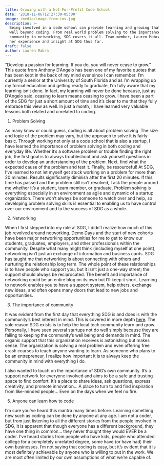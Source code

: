 ```yaml
---
title: Growing with a Not-For-Profit Code School
date: '2018-11-06T12:27:30-05:00'
image: /media/image-from-ios.jpg
description: >-
  Being involved in a code school can provide learning and growing that extends
  well beyond coding. From real world problem solving to the importance of
  community to networking, SDG covers it all. Team member, Lauren Mabra, shares
  her experience and insight at SDG thus far. 
draft: false
author: Lauren Mabra
---
```

“Develop a passion for learning. If you do, you will never cease to grow.” This quote from Anthony D’Angelo has been one of my favorite quotes that has been kept in the back of my mind ever since I can remember. I’m currently a senior at the University of South Florida and as I’m wrapping up my formal education and getting ready to graduate, I’m fully aware that my learning isn’t done. In fact, my learning will never be done because, just as D’Angelo said, ceasing to learn means ceasing to grow. I have been a part of the SDG for just a short amount of time and it’s clear to me that they fully embrace this view as well. In just a month, I have learned very valuable lessons both related and unrelated to coding. 

1. Problem Solving

As many know or could guess, coding is all about problem solving. The size and topic of the problem may vary, but the approach to solve it is fairly basic. Through working not only at a code school that is also a startup, I have learned the importance of problem solving in both coding and everyday life. Whether it’s a software problem or trouble finding the right job, the first goal is to always troubleshoot and ask yourself questions in order to develop an understanding of the problem. Next, find what the expected cause of the problem and test it. Finally, be resourceful! At SDG, I’ve learned to not let myself get stuck working on a problem for more than 20 minutes. Results significantly diminish after the first 20 minutes. If this time has passed and the problem still isn’t resolved, I ask the people around me whether it’s a student, team member, or graduate. Problem solving is everything especially in an environment as agile and dynamic of a startup organization. There won’t always be someone to watch over and help, so developing problem solving skills is essential to enabling us to have control over our environment and to the success of SDG as a whole. 

2. Networking

When I first stepped into my role at SDG, I didn’t realize how much of this job revolved around networking. Demo Days and the start of new cohorts have been major networking opportunities for me to get to know our students, graduates, employers, and other professionals within the community. Despite what many might think (including myself at one point), networking isn’t just an exchange of information and business cards. SDG has taught me that networking is about connecting with others and nurturing the relationship long term. The whole point of these relationships is to have people who support you, but it isn’t just a one-way street; the support should always be reciprocated. The benefit and importance of networking could be an entire blog on its own but I’ll keep it short. Learning to network enables you to have a support system, help others, exchange new ideas, and often opens many doors that lead to new jobs and opportunities. 

3. The importance of community 

It was evident from the first day that everything SDG is and does is with the community’s best interest in mind. This is covered in more depth [here](https://suncoast.io/blog/for-the-community-and-by-the-community/). The sole reason SDG exists is to help the local tech community learn and grow. Personally, I have seen several startups not do well simply because they are failing to keeping the community’s well being and demands in mind. The organic support that this organization receives is astonishing but makes sense. The organization is solving a real problem and even offering free crash courses to teach anyone wanting to learn. As someone who plans to be an entrepreneur, I realize how important it is to always keep the community in mind with everything I do. 

I also wanted to touch on the importance of SDG’s own community. It’s a support network for everyone involved and aims to be a safe and trusting space to find comfort. It’s a place to share ideas, ask questions, express creativity, and promote innovation… A place to turn to and find inspiration from like-minded people… Even on the days when we feel no fire. 

5. Anyone can learn how to code

I’m sure you’ve heard this mantra many times before. Learning something new such as coding can be done by anyone at any age. I am not a coder, but from just listening to all the different stories from the people involved in SDG, it is apparent that though everyone has a different background, they have one thing in common… they never thought they would EVER be a coder. I’ve heard stories from people who have kids, people who attended college for a completely unrelated degree, some have (or have had) their own businesses. I’m not saying that coding is easy, but it’s evident that it is most definitely achievable by anyone who is willing to put in the work. We are most often limited by our own assumptions of what we’re capable of.

